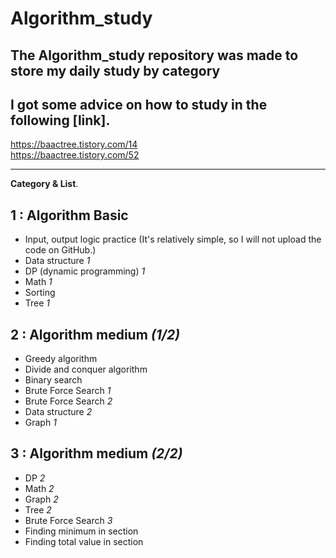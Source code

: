 # Algorithm_study
## The Algorithm_study repository was made to store my daily study by category 
## I got some advice on how to study in the following [link].
https://baactree.tistory.com/14 <br>
https://baactree.tistory.com/52

* * *

**Category & List**.
## 1 : Algorithm Basic
+ Input, output logic practice (It's relatively simple, so I will not upload the code on GitHub.)
+ Data structure *1*
+ DP (dynamic programming) *1*
+ Math *1*
+ Sorting
+ Tree *1*

## 2 : Algorithm medium *(1/2)*
+ Greedy algorithm
+ Divide and conquer algorithm
+ Binary search
+ Brute Force Search *1*
+ Brute Force Search *2*
+ Data structure *2*
+ Graph *1*

## 3 : Algorithm medium *(2/2)*
+ DP _2_
+ Math _2_
+ Graph _2_
+ Tree _2_
+ Brute Force Search _3_
+ Finding minimum in section
+ Finding total value in section

